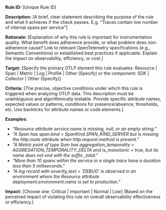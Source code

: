 **Rule ID:** \[Unique Rule ID\]

**Description:** \[A brief, clear statement describing the purpose of the rule and what it achieves if the check passes. E.g. "Traces contain low number of internal spans per service"\]

**Rationale:** \[Explanation of why this rule is important for instrumentation quality. What benefit does adherence provide, or what problem does non-adherence cause? Link to relevant OpenTelemetry specifications (e.g., Semantic Conventions) or established best practices if applicable. Explain the impact on observability, efficiency, or cost.\]

**Target:** \[Specify the primary OTLP element this rule evaluates: Resource | Span | Metric | Log | Profile | Other (Specify) or the component: SDK | Collector | Other (Specify)\]

**Criteria:** \[The precise, objective conditions under which this rule is triggered when analyzing OTLP data. This description must be unambiguous and algorithmically testable. Provide specific attribute names, expected values or patterns, conditions for presence/absence, thresholds, etc. Use backticks for attribute names or code elements.\]

**Examples:**

* *"Resource attribute service.name is missing, null, or an empty string."*  
* *"A Span has span.kind \= SpanKind.SPAN\_KIND\_SERVER but is missing the http.route attribute when http.request.method is present."*  
* *"A Metric point of type Sum has aggregation\_temporality \= AGGREGATION\_TEMPORALITY\_DELTA and is\_monotonic \= true, but its name does not end with the suffix \_total."*  
* *"More than 10 spans within the service in a single trace have a duration less than 5 milliseconds."*  
* *"A log record with severity\_text \= 'DEBUG' is observed in an environment where the Resource attribute deployment.environment.name is set to production."*

**Impact:** \[Choose one: Critical | Important | Normal | Low\] (Based on the perceived impact of violating this rule on overall observability effectiveness or efficiency.)
